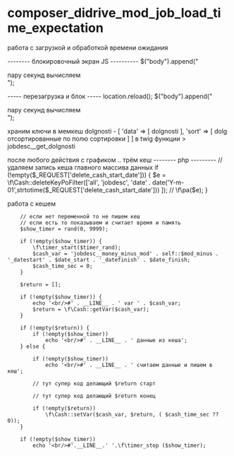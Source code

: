 # composer_didrive_mod_job_load_time_expectation
работа с загрузкой и обработкой времени ожидания




-------- блокировочный экран JS ----------
    $("body").append("<div id='body_block' class='body_block' >пару секунд вычисляем<br/><span id='body_block_465'></span></div>");

----- перезагрузка и блок -----
    location.reload();
    $("body").append("<div id='body_block' class='body_block' >пару секунд вычисляем<br/><span id='body_block_465'></span></div>");


храним ключи в мемкеш
dolgnosti - [ 'data' => [ dolgnosti ], 'sort' => [ dolg отсортированные по полю сортировки ] ]
в twig функции > jobdesc__get_dolgnosti



после любого действия с графиком .. трём кеш 
-------- php ---------
    // удаляем запись кеша главного массива данных
    if (!empty($_REQUEST['delete_cash_start_date'])) {
        $e = \f\Cash::deleteKeyPoFilter(['all', 'jobdesc', 'date' . date('Y-m-01',strtotime($_REQUEST['delete_cash_start_date'])) ]);
        // \f\pa($e);
    }



работа с кешем

        // если нет переменной то не пишем кеш            
        // если есть то показываем и считает время и память
        $show_timer = rand(0, 9999);

        if (!empty($show_timer)) {
            \f\timer_start($timer_rand);
            $cash_var = 'jobdesc__money_minus_mod' . self::$mod_minus . '_datestart' . $date_start . '_datefinish' . $date_finish;
            $cash_time_sec = 0;
        }

        $return = [];

        if (!empty($show_timer)) {
            echo '<br/>#' . __LINE__ . ' var ' . $cash_var;
            $return = \f\Cash::getVar($cash_var);
        }

        if (!empty($return)) {
            if (!empty($show_timer))
                echo '<br/>#' . __LINE__ . ' данные из кеша';
        } else {

            if (!empty($show_timer))
                echo '<br/>#' . __LINE__ . ' считаем данные и пишем в кеш';

            // тут супер код делающий $return старт

            // тут супер код делающий $return конец

            if (!empty($return))
                \f\Cash::setVar($cash_var, $return, ( $cash_time_sec ?? 0));
        }

        if (!empty($show_timer))
            echo '<br/>#'.__LINE__.' '.\f\timer_stop ($show_timer);
